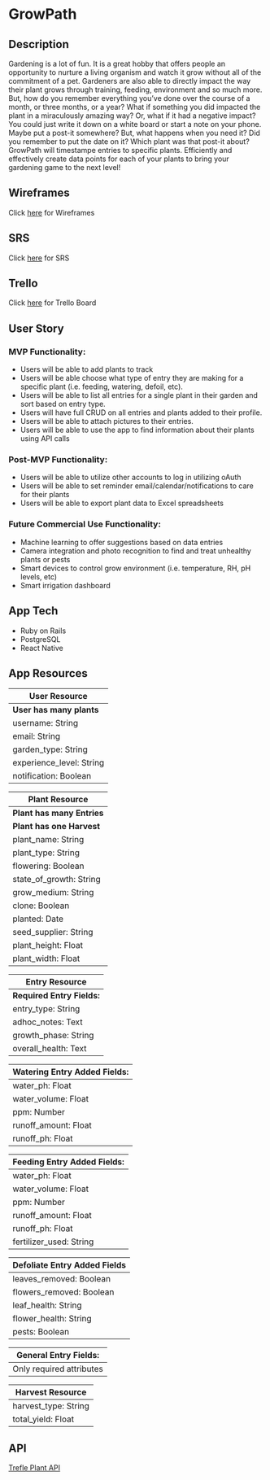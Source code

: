 # GrowPath

## Description 
Gardening is a lot of fun. It is a great hobby that offers people an opportunity to nurture a living organism and watch it grow without all of the commitment of a pet. Gardeners are also able to directly impact the way their plant grows through training, feeding, environment and so much more. But, how do you remember everything you’ve done over the course of a month, or three months, or a year? What if something you did impacted the plant in a miraculously amazing way? Or, what if it had a negative impact? You could just write it down on a white board or start a note on your phone. Maybe put a post-it somewhere? But, what happens when you need it? Did you remember to put the date on it? Which plant was that post-it about? GrowPath will timestampe entries to specific plants. Efficiently and effectively create data points for each of your plants to bring your gardening game to the next level!

## Wireframes
Click [here](https://docs.google.com/presentation/d/1SvUTaLfL8Cv_mXX7UQPjqLm7LohbV2SDwh0RUl9ZSm0/edit?usp=sharing) for Wireframes

## SRS
Click [here](https://docs.google.com/document/d/1TH_huXdMctxoSF-WkSQ0HFoaGlnxGkTIJhWjwFPSSek/edit?usp=sharing) for SRS

## Trello
Click [here](https://trello.com/b/UIehvT2h/growpath) for Trello Board

## User Story
### MVP Functionality:

- Users will be able to add plants to track
- Users will be able choose what type of entry they are making for a specific plant (i.e. feeding, watering, defoil, etc).
- Users will be able to list all entries for a single plant in their garden and sort based on entry type.
- Users will have full CRUD on all entries and plants added to their profile.
- Users will be able to attach pictures to their entries.
- Users will be able to use the app to find information about their plants using API calls

### Post-MVP Functionality:

- Users will be able to utilize other accounts to log in utilizing oAuth
- Users will be able to set reminder  email/calendar/notifications to care for their plants
- Users will be able to export plant data to Excel spreadsheets

### Future Commercial Use Functionality:

- Machine learning to offer suggestions based on data entries
- Camera integration and photo recognition to find and treat unhealthy plants or pests
- Smart devices to control grow environment (i.e. temperature, RH, pH levels, etc)
- Smart irrigation dashboard

## App Tech
- Ruby on Rails
- PostgreSQL
- React Native

## App Resources


|User Resource|
|---------------------------------------------|
|**User has many plants**|
|username: String|
|email: String|
|garden_type: String|
|experience_level: String|
|notification: Boolean|


|Plant Resource|
|---------------------------------------------|
|**Plant has many Entries**|
|**Plant has one Harvest**|
|plant_name: String|
|plant_type: String|
|flowering: Boolean|
|state_of_growth: String|
|grow_medium: String|
|clone: Boolean|
|planted: Date|
|seed_supplier: String|
|plant_height: Float|
|plant_width: Float|

|Entry Resource|
|---------------------------------------------|
|**Required Entry Fields:**|
|entry_type: String|
|adhoc_notes: Text|
|growth_phase: String|
|overall_health: Text|




|**Watering Entry Added Fields:**|
|---------------------------------------------|
|water_ph: Float|
|water_volume: Float|
|ppm: Number|
|runoff_amount: Float|
|runoff_ph: Float|



|**Feeding Entry Added Fields:**|
|---------------------------------------------|
|water_ph: Float|
|water_volume: Float|
|ppm: Number|
|runoff_amount: Float|
|runoff_ph: Float|
|fertilizer_used: String|



|**Defoliate Entry Added Fields**|
|---------------------------------------------|
|leaves_removed: Boolean|
|flowers_removed: Boolean|
|leaf_health: String|
|flower_health: String|
|pests: Boolean|


|**General Entry Fields:**|
|---------------------------------------------|
|Only required attributes|


|**Harvest Resource**|
|---------------------------------------------|
|harvest_type: String|
|total_yield: Float|


## API
[Trefle Plant API](https://trefle.io/)



